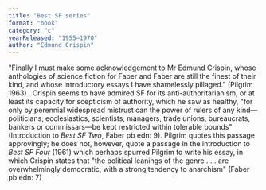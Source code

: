 ```yaml
---
title: "Best SF series"
format: "book"
category: "c"
yearReleased: "1955–1970"
author: "Edmund Crispin"
---
```

"Finally I must make some acknowledgement to Mr Edmund  Crispin, whose anthologies of science fiction for Faber and Faber are still the  finest of their kind, and whose introductory essays I have shamelessly  pillaged." (Pilgrim 1963)
 
Crispin seems to have admired SF for its  anti-authoritarianism, or at least its capacity for scepticism of authority,  which he saw as healthy, "for only by perennial widespread mistrust can the  power of rulers of any kind—politicians, ecclesiastics, scientists, managers,  trade unions, bureaucrats, bankers or commissars—be kept restricted within  tolerable bounds" (Introduction to _Best SF Two_, Faber pb edn: 9). Pilgrim  quotes this passage approvingly; he does not, however, quote a passage in the  introduction to _Best SF Four_ (1961) which perhaps spurred Pilgrim to  write his essay, in which Crispin states that "the political leanings of the  genre . . . are overwhelmingly democratic, with a strong tendency to  anarchism" (Faber pb edn: 7)
